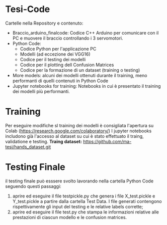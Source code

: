 # Tesi-Code
Cartelle nella Repository e contenuto:
- Braccio_arduino_finalcode:
  Codice C++ Arduino per comunicare con il PC e muovere il braccio controllando i 3 servomotori.
- Python Code:  
  - Codice Python per l'applicazione PC
  - Modelli (ad eccezione dei VGG16)
  - Codice per il testing dei modelli
  - Codice per il plotting dell Confusion Matrices
  - Codice per la formazione di un dataset (training o testing)
- More models:
  alcuni dei modelli ottenuti durante il training, meno performanti di quelli contenuti in Python Code
- Jupyter notebooks for training:
  Notebooks in cui è presentato il training dei modelli più performanti.


# Training
Per eseguire modifiche sl training dei modelli è consigliata l'apertura su Colab (https://research.google.com/colaboratory/)
I jupyter notebooks includono già l'accesso al dataset su cui è stato effettuato il traing, validatione e testing.
**Traing dataset:** https://github.com/ma-tesi/hands_dataset.git
# Testing Finale
il testing finale può esssere svolto lavorando nella cartella Python Code seguendo questi passaggi:
1. aprire ed eseguire il file testpickle.py che genera i file X_test.pickle e Y_test.pickle a partire dalla cartella Test Data. I file generati contengono rispettivamente gli input del testing e le relative labels corrette;
2. aprire ed eseguire il file test.py che stampa le informazioni relative alle prestazioni di ciascun modello e le confusion matrices.
